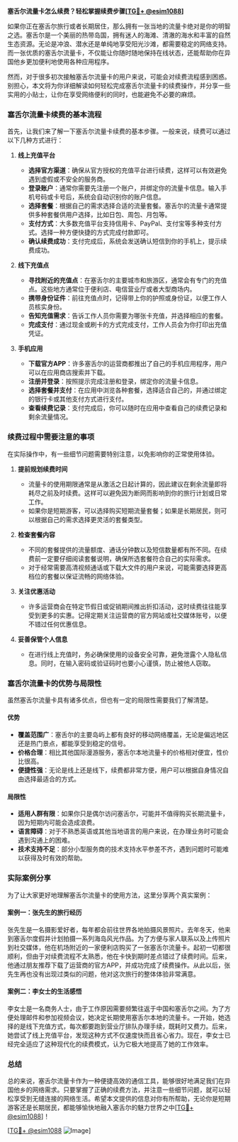 **塞舌尔流量卡怎么续费？轻松掌握续费步骤[[TG💪+ @esim1088](https://t.me/s/esim1088)]**

如果你正在塞舌尔旅行或者长期居住，那么拥有一张当地的流量卡绝对是你的明智之选。塞舌尔是一个美丽的热带岛国，拥有迷人的海滩、清澈的海水和丰富的自然生态资源。无论是冲浪、潜水还是单纯地享受阳光沙滩，都需要稳定的网络支持。而一张优质的塞舌尔流量卡，不仅能让你随时随地保持在线状态，还能帮助你在异国他乡更加便利地使用各种应用程序。

然而，对于很多初次接触塞舌尔流量卡的用户来说，可能会对续费流程感到困惑。别担心，本文将为你详细解读如何轻松完成塞舌尔流量卡的续费操作，并分享一些实用的小贴士，让你在享受网络便利的同时，也能避免不必要的麻烦。

### 塞舌尔流量卡续费的基本流程

首先，让我们来了解一下塞舌尔流量卡续费的基本步骤。一般来说，续费可以通过以下几种方式进行：

1. **线上充值平台**
   - **选择官方渠道**：确保从官方授权的充值平台进行续费，这样可以有效避免遇到虚假或不安全的服务商。
   - **登录账户**：通常你需要先注册一个账户，并绑定你的流量卡信息。输入手机号码或卡号后，系统会自动识别你的账户信息。
   - **选择套餐**：根据自己的需求选择合适的流量套餐。塞舌尔的流量卡通常提供多种套餐供用户选择，比如日包、周包、月包等。
   - **支付方式**：大多数充值平台支持信用卡、PayPal、支付宝等多种支付方式。选择一种方便快捷的方式完成付款即可。
   - **确认续费成功**：支付完成后，系统会发送确认短信到你的手机上，提示续费成功。

2. **线下充值点**
   - **寻找附近的充值点**：在塞舌尔的主要城市和旅游区，通常会有专门的充值点。这些地方通常位于便利店、电信营业厅或者大型商场内。
   - **携带身份证件**：前往充值点时，记得带上你的护照或身份证，以便工作人员核实身份。
   - **告知充值需求**：告诉工作人员你需要为哪张卡充值，并选择相应的套餐。
   - **完成支付**：通过现金或刷卡的方式完成支付，工作人员会为你打印出充值凭证。

3. **手机应用**
   - **下载官方APP**：许多塞舌尔的运营商都推出了自己的手机应用程序，用户可以在应用商店搜索并下载。
   - **注册并登录**：按照提示完成注册和登录，绑定你的流量卡信息。
   - **选择套餐并支付**：在应用中浏览各种套餐，选择适合自己的，并通过绑定的银行卡或其他支付方式进行支付。
   - **查看续费记录**：支付完成后，你可以随时在应用中查看自己的续费记录和剩余流量情况。

### 续费过程中需要注意的事项

在实际操作中，有一些细节问题需要特别注意，以免影响你的正常使用体验。

1. **提前规划续费时间**
   - 流量卡的使用期限通常是从激活之日起计算的，因此建议在剩余流量即将耗尽之前及时续费。这样可以避免因为断网而影响到你的旅行计划或日常工作。
   - 如果你是短期游客，可以选择购买短期流量套餐；如果是长期居民，则可以根据自己的需求选择更灵活的套餐类型。

2. **检查套餐内容**
   - 不同的套餐提供的流量额度、通话分钟数以及短信数量都有所不同。在续费前一定要仔细阅读套餐说明，确保所选套餐符合自己的实际需求。
   - 对于经常需要高清视频通话或下载大文件的用户来说，可能需要选择更高档位的套餐以保证流畅的网络体验。

3. **关注优惠活动**
   - 许多运营商会在特定节假日或促销期间推出折扣活动，这时续费往往能享受到更多的实惠。记得定期关注运营商的官方网站或社交媒体账号，以便不错过任何优惠信息。

4. **妥善保管个人信息**
   - 在进行线上充值时，务必确保使用的设备安全可靠，避免泄露个人隐私信息。同时，在输入密码或验证码时也要小心谨慎，防止被他人窃取。

### 塞舌尔流量卡的优势与局限性

虽然塞舌尔流量卡具有诸多优点，但也有一定的局限性需要我们了解清楚。

#### 优势
- **覆盖范围广**：塞舌尔的主要岛屿上都有良好的移动网络覆盖，无论是偏远地区还是热门景点，都能享受到稳定的信号。
- **价格合理**：相比其他国际漫游服务，塞舌尔本地流量卡的价格相对便宜，性价比很高。
- **便捷性强**：无论是线上还是线下，续费都非常方便，用户可以根据自身情况自由选择最适合的方式。

#### 局限性
- **适用人群有限**：如果你只是偶尔访问塞舌尔，可能并不值得购买长期流量卡，因为短期内可能会造成浪费。
- **语言障碍**：对于不熟悉英语或其他当地语言的用户来说，在办理业务时可能会遇到沟通上的困难。
- **技术支持不足**：部分小型服务商的技术支持水平参差不齐，遇到问题时可能难以获得及时有效的帮助。

### 实际案例分享

为了让大家更好地理解塞舌尔流量卡的使用方法，这里分享两个真实案例：

#### 案例一：张先生的旅行经历
张先生是一名摄影爱好者，每年都会前往世界各地拍摄风景照片。去年冬天，他来到塞舌尔度假并计划拍摄一系列海岛风光作品。为了方便与家人联系以及上传照片到社交媒体，他在机场附近的一家便利店购买了一张塞舌尔流量卡。起初一切都很顺利，但由于对续费流程不太熟悉，他在卡快到期时差点错过了续费时间。后来，他通过朋友推荐下载了运营商的官方APP，并成功完成了续费操作。从此以后，张先生再也没有出现过类似的问题，他对这次旅行的整体体验非常满意。

#### 案例二：李女士的生活感悟
李女士是一名商务人士，由于工作原因需要频繁往返于中国和塞舌尔之间。为了方便处理邮件和参加视频会议，她决定长期使用塞舌尔本地的流量卡。一开始，她选择的是线下充值方式，每次都要跑到营业厅排队办理手续，既耗时又费力。后来，她尝试了线上充值平台，发现这种方式不仅速度快而且省心省力。现在，李女士已经完全适应了这种现代化的续费模式，认为它极大地提高了她的工作效率。

### 总结

总的来说，塞舌尔流量卡作为一种便捷高效的通信工具，能够很好地满足我们在异国他乡的网络需求。只要掌握了正确的续费方法，并注意一些细节问题，就可以轻松享受到无缝连接的网络生活。希望本文提供的信息对你有所帮助，无论你是短期游客还是长期居民，都能够愉快地融入塞舌尔的魅力世界之中[[TG💪+ @esim1088](https://t.me/s/esim1088)]！

[[TG💪+ @esim1088](https://t.me/s/esim1088) ![Image](https://i.postimg.cc/4NQfJmqS/Snipaste-2025-05-13-00-14-12.png)]
